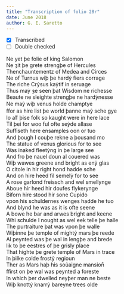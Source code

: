 ```yaml
---
title: "Transcription of folio 28r"
date: June 2018
author: G. E. Saretto
---
```


- [x] Transcribed
- [ ] Double checked

Ne yet þe folie of king Salomon  
Ne ȝit þe grete strengþe of Hercules  
Thenchauntementz of Medea and Circes  
Ne of Turnus wiþ þe hardẏ fiers corrage  
The riche Crẏsus kaẏtif in seruage  
Thus maẏ ȝe seen þat Wisdom ne richesse  
Beaute ne sleighte strengþe ne hardẏnesse  
Ne maẏ wiþ venus holde chamꝑtye  
ﬀor as hire list þe world þanne maẏ sche gye  
lo aỻ þise folk so kaught were in here lace  
Til þei for woo ful ofte seẏde allase  
Suﬀiseth here ensamples oon or tuo  
And þough I couþe rekne a þousand mo  
The statue of venus glorious for to see  
Was inaked fleetẏng in þe large see  
And fro þe nauel doun al couered was  
Wiþ wawes greene and bright as enẏ glas  
O citole in hir right hond hadde sche  
And on hire heed fil semelẏ for to see  
A rose garlond freissch and wel smellynge  
Aboue hir heed hir doufes flykerynge  
Biforn hire stood hir sone Cupido  
vpon his schuldernes wenges hadde he tuo  
And blynd he was as it is ofte seene  
A bowe he bar and arwes bright and keene  
Whi schulde I nought as wel eek telle þe halle  
The purtraiture þat was vpon þe walle  
Wiþinne þe temple of mightẏ mars þe reede  
Al peynted was þe wal in lengþe and brede  
lik to þe eestres of þe grisly place  
That highte þe grete temple of Mars in trace  
In þilke colde frostẏ regioun  
Ther as Mars haþ his soủaigne mansion̄  
ﬀirst on þe wal was peynted a foreste  
In which þer dwelled neyþer man ne beste  
Wiþ knottẏ knarrẏ bareyne trees olde  
